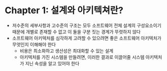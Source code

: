 # Chapter 1: 설계와 아키텍쳐란?
- 저수준의 세부사항과 고수준의 구조는 모두 소프트웨어 전체 설계의 구성요소이기 때문에 개별로 존재할 수 없고 이 둘을 구분 짓는 경계가 뚜렷하지 않다
- 소프트웨어 아키텍처를 심각하게 고려할 수 있으려면 좋은 소프트웨어 아키텍처가 무엇인지 이해해야 한다
    - 비용은 최소화하고 생산성은 최대화할 수 있는 설계
    - 아키텍처를 가진 시스템을 만들려면, 이러한 결과로 이끌어줄 시스템 아키텍처가 지닌 속성을 알고 있어야 한다  